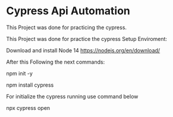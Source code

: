 # Cypress Api Automation

This Project was done for practicing the cypress.

This Project was done for practice the cypress Setup Enviroment:

Download and install Node 14 https://nodejs.org/en/download/

After this Following the next commands:

npm init -y

npm install cypress

For initialize the cypress running use command below

npx cypress open
